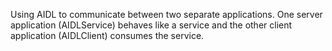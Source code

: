 Using AIDL to communicate between two separate applications.
One server application (AIDLService) behaves like a service and the other client application (AIDLClient) consumes the service.
